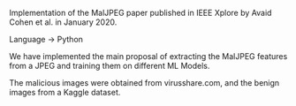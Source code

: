 Implementation of the MalJPEG paper published in IEEE Xplore by Avaid Cohen et al. in January 2020.

Language -> Python

We have implemented the main proposal of extracting the MalJPEG features from a JPEG and training them on different ML Models.

The malicious images were obtained from virusshare.com, and the benign images from a Kaggle dataset.

